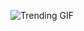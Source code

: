 ![Trending GIF](https://media4.giphy.com/media/v1.Y2lkPThiYjIxNzcyaWh6dXRuY3lqNDZ5ZTJ0b3Fvenh3a3l6dnRhamh4bHR4cXRvcHhveiZlcD12MV9naWZzX3NlYXJjaCZjdD1n/xUPGcEliCc7bETyfO8/giphy.gif)
